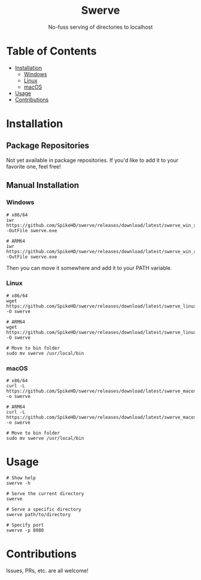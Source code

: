 <div align="center">
  <h1>Swerve</h1>

  <p>No-fuss serving of directories to localhost</p>
</div>

# Table of Contents
* [Installation](#installation)
  * [Windows](#windows)
  * [Linux](#linux)
  * [macOS](#macos)
* [Usage](#usage)
* [Contributions](#contributions)

# Installation

## Package Repositories

Not yet available in package repositories. If you'd like to add it to your favorite one, feel free!

## Manual Installation

### Windows

```shell
# x86/64
iwr https://github.com/SpikeHD/swerve/releases/download/latest/swerve_win_x64.exe -OutFile swerve.exe

# ARM64
iwr https://github.com/SpikeHD/swerve/releases/download/latest/swerve_win_arm64.exe -OutFile swerve.exe
```

Then you can move it somewhere and add it to your PATH variable.

### Linux

```shell
# x86/64
wget https://github.com/SpikeHD/swerve/releases/download/latest/swerve_linux_x64 -O swerve

# ARM64
wget https://github.com/SpikeHD/swerve/releases/download/latest/swerve_linux_arm64 -O swerve

# Move to bin folder
sudo mv swerve /usr/local/bin
```

### macOS

```shell
# x86/64
curl -L https://github.com/SpikeHD/swerve/releases/download/latest/swerve_macos_x64 -o swerve

# ARM64
curl -L https://github.com/SpikeHD/swerve/releases/download/latest/swerve_macos_arm64 -o swerve

# Move to bin folder
sudo mv swerve /usr/local/bin
```

# Usage

```shell
# Show help
swerve -h

# Serve the current directory
swerve

# Serve a specific directory
swerve path/to/directory

# Specify port
swerve -p 8080
```

# Contributions

Issues, PRs, etc. are all welcome!
